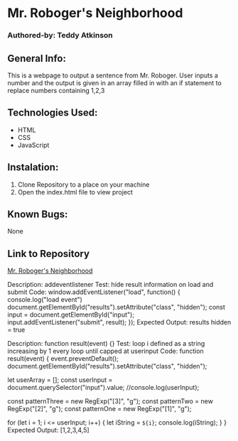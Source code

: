 # Mr. Roboger's Neighborhood

### Authored-by: Teddy Atkinson

## General Info:
This is a webpage to output a sentence from Mr. Roboger. User inputs a number and the output is given in an array filled in with an if statement to replace numbers containing 1,2,3
## Technologies Used:
* HTML
* CSS
* JavaScript

## Instalation:
1. Clone Repository to a place on your machine
2. Open the index.html file to view project

## Known Bugs:
None

## Link to Repository
[Mr. Roboger's Neighborhood](https://github.com/TeddyAtkinson/Language-Survey)

Description: addeventlistener
Test: hide result information on load and submit
Code: window.addEventListener("load", function() {
  console.log("load event")
  document.getElementById("results").setAttribute("class", "hidden");
  const input = document.getElementById("input");
  input.addEventListener("submit", result);
});
Expected Output: results hidden = true

Description: function result(event) {}
Test: loop i defined as a string increasing by 1 every loop until capped at userinput
Code:
function result(event) {
  event.preventDefault();
  document.getElementById("results").setAttribute("class", "hidden");

  let userArray = [];
  const userInput = document.querySelector("input").value;
  //console.log(userInput);
  
  const patternThree = new RegExp("[3]", "g");
  const patternTwo = new RegExp("[2]", "g");
  const patternOne = new RegExp("[1]", "g");
  

  for (let i = 1; i <= userInput; i++) {
    let iString = `${i}`;
    console.log(iString);
  }
}
Expected Output: [1,2,3,4,5]